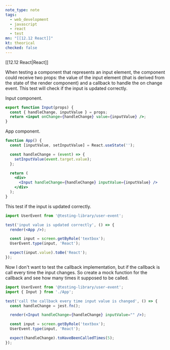 ```yaml
---
note_type: note
tags:
  - web_development
  - javascript
  - react
  - test
mn: "[[12.12 React]]"
kt: theorical
checked: false
---
```

[[12.12 React|React]]

When testing a component that represents an input element, the component could receive two props: the value of the input element (that is derived from the state of the render component) and a callback to handle the on change event. This test will check if the input is updated correctly.

Input component.

```jsx
export function Input(props) {
  const { handleChange, inputValue } = props;
  return <input onChange={handleChange} value={inputValue} />;
}
```

App component.

```jsx
function App() {
  const [inputValue, setInputValue] = React.useState('');

  const handleChange = (event) => {
    setInputValue(event.target.value);
  };

  return (
    <div>
      <Input handleChange={handleChange} inputValue={inputValue} />
    </div>
  );
}
```

This test if the input is updated correctly.

```jsx
import UserEvent from '@testing-library/user-event';

test('input value is updated correctly', () => {
  render(<App />);

  const input = screen.getByRole('textbox');
  UserEvent.type(input, 'React');

  expect(input.value).toBe('React');
});
```

Now I don't want to test the callback implementation, but if the callback is call every time the input changes. So create a mock function for the callback and see how many times it supposed to be called.

```jsx
import UserEvent from '@testing-library/user-event';
import { Input } from './App';

test('call the callback every time input value is changed', () => {
  const handleChange = jest.fn();

  render(<Input handleChange={handleChange} inputValue="" />);

  const input = screen.getByRole('textbox');
  UserEvent.type(input, 'React');

  expect(handleChange).toHaveBeenCalledTimes(5);
});
```

